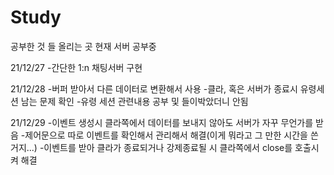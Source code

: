 # Study
공부한 것 들 올리는 곳
현재 서버 공부중

21/12/27
-간단한 1:n 채팅서버 구현

21/12/28
-버퍼 받아서 다른 데이터로 변환해서 사용
-클라, 혹은 서버가 종료시 유령세션 남는 문제 확인
-유령 세션 관련내용 공부 및 들이박았더니 안됨

21/12/29
-이벤트 생성시 클라쪽에서 데이터를 보내지 않아도 서버가 자꾸 무언가를 받음
-제어문으로 따로 이벤트를 확인해서 관리해서 해결(이게 뭐라고 그 만한 시간을 쓴거지...)
-이벤트를 받아 클라가 종료되거나 강제종료될 시 클라쪽에서 close를 호출시켜 해결
